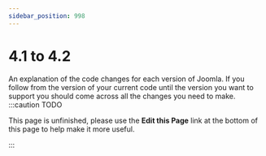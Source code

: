 ```yaml
---
sidebar_position: 998
---
```


4.1 to 4.2
===============
An explanation of the code changes for each version of Joomla.
If you follow from the version of your current code until the version you want to support you
should come across all the changes you need to make.
:::caution TODO

This page is unfinished, please use the **Edit this Page** link at the bottom of this page to help make it more useful.

:::
